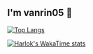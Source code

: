 ## I'm vanrin05 👋

[![Top Langs](https://github-readme-stats.vercel.app/api/top-langs/?username=nrin31266)](https://github.com/nrin31266/github-readme-stats)

[![Harlok's WakaTime stats](https://github-readme-stats.vercel.app/api/wakatime?username=nrin31266)](https://github.com/nrin31266/github-readme-stats)
